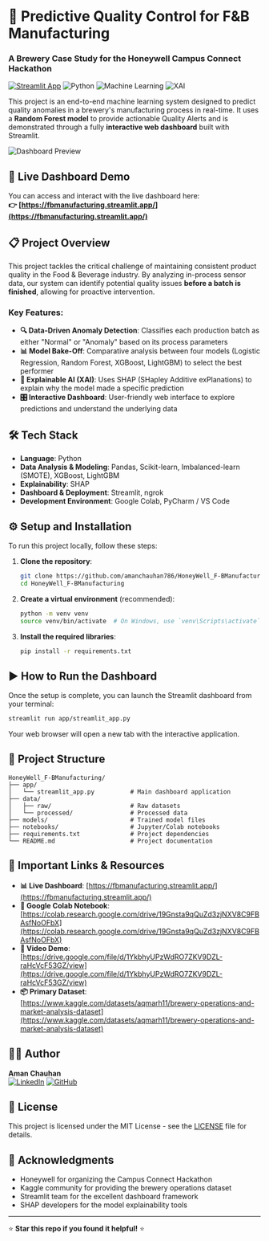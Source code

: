 # 🍺 Predictive Quality Control for F&B Manufacturing
### A Brewery Case Study for the Honeywell Campus Connect Hackathon

[![Streamlit App](https://static.streamlit.io/badges/streamlit_badge_black_white.svg)](https://fbmanufacturing.streamlit.app/)
![Python](https://img.shields.io/badge/Python-3.8%2B-blue)
![Machine Learning](https://img.shields.io/badge/ML-Random%20Forest-orange)
![XAI](https://img.shields.io/badge/Explainable-AI-green)

This project is an end-to-end machine learning system designed to predict quality anomalies in a brewery's manufacturing process in real-time. It uses a **Random Forest model** to provide actionable Quality Alerts and is demonstrated through a fully **interactive web dashboard** built with Streamlit.

![Dashboard Preview](https://via.placeholder.com/800x400.png?text=Brewery+Quality+Control+Dashboard)

## 🚀 Live Dashboard Demo

You can access and interact with the live dashboard here:  
**👉 [https://fbmanufacturing.streamlit.app/](https://fbmanufacturing.streamlit.app/)**

## 📋 Project Overview

This project tackles the critical challenge of maintaining consistent product quality in the Food & Beverage industry. By analyzing in-process sensor data, our system can identify potential quality issues **before a batch is finished**, allowing for proactive intervention.

### Key Features:

- **🔍 Data-Driven Anomaly Detection**: Classifies each production batch as either "Normal" or "Anomaly" based on its process parameters
- **📊 Model Bake-Off**: Comparative analysis between four models (Logistic Regression, Random Forest, XGBoost, LightGBM) to select the best performer
- **🤖 Explainable AI (XAI)**: Uses SHAP (SHapley Additive exPlanations) to explain why the model made a specific prediction
- **🎛️ Interactive Dashboard**: User-friendly web interface to explore predictions and understand the underlying data

## 🛠️ Tech Stack

- **Language**: Python
- **Data Analysis & Modeling**: Pandas, Scikit-learn, Imbalanced-learn (SMOTE), XGBoost, LightGBM
- **Explainability**: SHAP
- **Dashboard & Deployment**: Streamlit, ngrok
- **Development Environment**: Google Colab, PyCharm / VS Code

## ⚙️ Setup and Installation

To run this project locally, follow these steps:

1. **Clone the repository**:
   ```bash
   git clone https://github.com/amanchauhan786/HoneyWell_F-BManufacturing.git
   cd HoneyWell_F-BManufacturing
   ```

2. **Create a virtual environment** (recommended):
   ```bash
   python -m venv venv
   source venv/bin/activate  # On Windows, use `venv\Scripts\activate`
   ```

3. **Install the required libraries**:
   ```bash
   pip install -r requirements.txt
   ```

## ▶️ How to Run the Dashboard

Once the setup is complete, you can launch the Streamlit dashboard from your terminal:

```bash
streamlit run app/streamlit_app.py
```

Your web browser will open a new tab with the interactive application.

## 📁 Project Structure

```
HoneyWell_F-BManufacturing/
├── app/
│   └── streamlit_app.py          # Main dashboard application
├── data/
│   ├── raw/                      # Raw datasets
│   └── processed/                # Processed data
├── models/                       # Trained model files
├── notebooks/                    # Jupyter/Colab notebooks
├── requirements.txt              # Project dependencies
└── README.md                     # Project documentation
```

## 🔗 Important Links & Resources

- **📊 Live Dashboard**: [https://fbmanufacturing.streamlit.app/](https://fbmanufacturing.streamlit.app/)
- **📓 Google Colab Notebook**: [https://colab.research.google.com/drive/19Gnsta9qQuZd3zjNXV8C9FBAsfNoOFbX](https://colab.research.google.com/drive/19Gnsta9qQuZd3zjNXV8C9FBAsfNoOFbX)
- **🎥 Video Demo**: [https://drive.google.com/file/d/1YkbhyUPzWdRO7ZKV9DZL-raHcVcF53GZ/view](https://drive.google.com/file/d/1YkbhyUPzWdRO7ZKV9DZL-raHcVcF53GZ/view)
- **📦 Primary Dataset**: [https://www.kaggle.com/datasets/aqmarh11/brewery-operations-and-market-analysis-dataset](https://www.kaggle.com/datasets/aqmarh11/brewery-operations-and-market-analysis-dataset)

## 👨‍💻 Author

**Aman Chauhan**  
[![LinkedIn](https://img.shields.io/badge/LinkedIn-Connect-blue?logo=linkedin)](https://www.linkedin.com/in/aman-chauhan-128552256/)
[![GitHub](https://img.shields.io/badge/GitHub-Follow-black?logo=github)](https://github.com/amanchauhan786)

## 📄 License

This project is licensed under the MIT License - see the [LICENSE](LICENSE) file for details.

## 🙏 Acknowledgments

- Honeywell for organizing the Campus Connect Hackathon
- Kaggle community for providing the brewery operations dataset
- Streamlit team for the excellent dashboard framework
- SHAP developers for the model explainability tools

---

⭐ **Star this repo if you found it helpful!** ⭐

